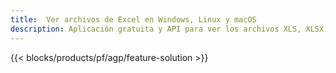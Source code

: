 ```yaml
---
title:  Ver archivos de Excel en Windows, Linux y macOS
description: Aplicación gratuita y API para ver los archivos XLS, XLSX, XLSB, XLT, XLTX, XLTM, XLSM y ODS
---
```

{{< blocks/products/pf/agp/feature-solution >}} 

